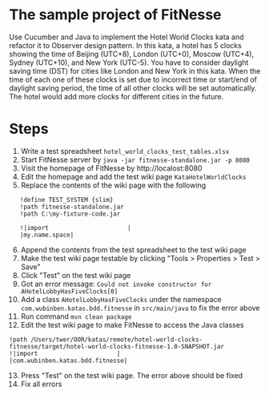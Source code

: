 # The sample project of FitNesse

Use Cucumber and Java to implement the Hotel World Clocks kata and refactor it to Observer design pattern. In this kata, a hotel has 5 clocks showing the time of Beijing (UTC+8), London (UTC+0), Moscow (UTC+4), Sydney (UTC+10), and New York (UTC-5). You have to consider daylight saving time (DST) for cities like London and New York in this kata. When the time of each one of these clocks is set due to incorrect time or start/end of daylight saving period, the time of all other clocks will be set automatically. The hotel would add more clocks for different cities in the future.

# Steps
1. Write a test spreadsheet `hotel_world_clocks_test_tables.xlsx`
2. Start FitNesse server by `java -jar fitnesse-standalone.jar -p 8080`
3. Visit the homepage of FitNesse by http://localost:8080
4. Edit the homepage and add the test wiki page `KataHotelWorldClocks`
5. Replace the contents of the wiki page with the following
```
   !define TEST_SYSTEM {slim}
   !path fitnesse-standalone.jar
   !path C:\my-fixture-code.jar

   !|import                      |
   |my.name.space|
```
6. Append the contents from the test spreadsheet to the test wiki page
7. Make the test wiki page testable by clicking "Tools > Properties > Test > Save"
8. Click "Test" on the test wiki page
9. Got an error message: `Could not invoke constructor for AHotelLobbyHasFiveClocks[0]`
10. Add a class `AHotelLobbyHasFiveClocks` under the namespace `com.wubinben.katas.bdd.fitnesse` in `src/main/java` to fix the error above
11. Run command `mvn clean package`
12. Edit the test wiki page to make FitNesse to access the Java classes
```
!path /Users/twer/OOR/katas/remote/hotel-world-clocks-fitnesse/target/hotel-world-clocks-fitnesse-1.0-SNAPSHOT.jar
!|import                      |
|com.wubinben.katas.bdd.fitnesse|
```
13. Press "Test" on the test wiki page. The error above should be fixed
14. Fix all errors

